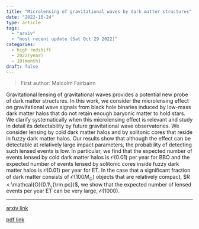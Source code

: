 ```yaml
---
title: "Microlensing of gravitational waves by dark matter structures"
date: "2022-10-24"
type: article
tags:
  - "arxiv"
  - "most recent update (Sat Oct 29 2022)"
categories:
  - high redshift
  - 2022(year)
  - 10(month)
draft: false
---
```


> First author: Malcolm Fairbairn

 Gravitational lensing of gravitational waves provides a potential new probe
of dark matter structures. In this work, we consider the microlensing effect on
gravitational wave signals from black hole binaries induced by low-mass dark
matter halos that do not retain enough baryonic matter to hold stars. We
clarify systematically when this microlensing effect is relevant and study in
detail its detectability by future gravitational wave observatories. We
consider lensing by cold dark matter halos and by solitonic cores that reside
in fuzzy dark matter halos. Our results show that although the effect can be
detectable at relatively large impact parameters, the probability of detecting
such lensed events is low. In particular, we find that the expected number of
events lensed by cold dark matter halos is $\mathcal{O}(0.01)$ per year for BBO
and the expected number of events lensed by solitonic cores inside fuzzy dark
matter halos is $\mathcal{O}(0.01)$ per year for ET. In the case that a
significant fraction of dark matter consists of $\mathcal{O}(100 M_\odot)$
objects that are relatively compact, $R < \mathcal{O}(0.1\,{\rm pc})$, we show
that the expected number of lensed events per year ET can be very large,
$\mathcal{O}(1000)$.

---
[arxiv link](http://arxiv.org/abs/2210.13436v1)

[pdf link](http://arxiv.org/pdf/2210.13436v1)